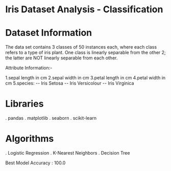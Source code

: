 # Iris Dataset Analysis - Classification

# Dataset Information
The data set contains 3 classes of 50 instances each, where each class refers to a type of iris plant. One class is linearly separable from the other 2; the latter are NOT linearly separable from each other.

Attribute Information:-

  1.sepal length in cm
  2.sepal width in cm
  3.petal length in cm
  4.petal width in cm
  5.species: -- Iris Setosa -- Iris Versicolour -- Iris Virginica

# Libraries
. pandas
. matplotlib
. seaborn
. scikit-learn

# Algorithms
. Logistic Regression
. K-Nearest Neighbors
. Decision Tree

Best Model Accuracy : 100.0

  
